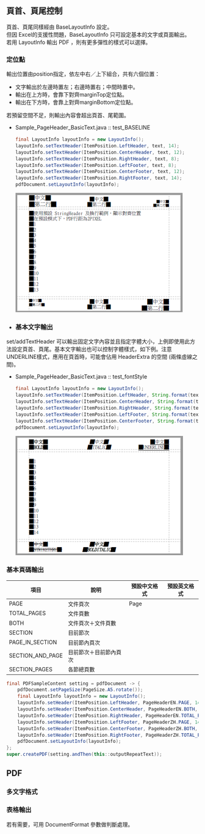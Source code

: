 ## 頁首、頁尾控制

頁首、頁尾同樣經由 BaseLayoutInfo 設定。  
但因 Excel的支援性問題，BaseLayoutInfo 只可設定基本的文字或頁面輸出。  
若用 LayoutInfo 輸出 PDF ，則有更多彈性的樣式可以選擇。

### 定位點

輸出位置由position指定，依左中右／上下組合，共有六個位置：

* 文字輸出於左邊時置左；右邊時置右；中間時置中。
* 輸出在上方時，會靠下對齊marginTop定位點。
* 輸出在下方時，會靠上對齊marginBottom定位點。

若預留空間不足，則輸出內容會超出頁首、尾範圍。

* Sample\_PageHeader\_BasicText.java :: test\_BASELINE

  ```java
  final LayoutInfo layoutInfo = new LayoutInfo();
  layoutInfo.setTextHeader(ItemPosition.LeftHeader, text, 14);
  layoutInfo.setTextHeader(ItemPosition.CenterHeader, text, 12);
  layoutInfo.setTextHeader(ItemPosition.RightHeader, text, 8);
  layoutInfo.setTextHeader(ItemPosition.LeftFooter, text, 8);
  layoutInfo.setTextHeader(ItemPosition.CenterFooter, text, 12);
  layoutInfo.setTextHeader(ItemPosition.RightFooter, text, 14);
  pdfDocument.setLayoutInfo(layoutInfo);
  ```

  ![](/assets/ch02/header_position.png)

* ### 基本文字輸出

set/addTextHeader 可以輸出固定文字內容並且指定字體大小，上例即使用此方法設定頁首、頁尾。基本文字輸出也可以控制字體樣式，如下例。注意UNDERLINE樣式，應用在頁首時，可能會佔用 HeaderExtra 的空間 \(兩條虛線之間\)。

* Sample\_PageHeader\_BasicText.java :: test\_fontStyle
  ```java
  final LayoutInfo layoutInfo = new LayoutInfo();
  layoutInfo.setTextHeader(ItemPosition.LeftHeader, String.format(text, "BOLD"), 12, FontStyle.BOLD);
  layoutInfo.setTextHeader(ItemPosition.CenterHeader, String.format(text, "ITALIC"), 12, FontStyle.ITALIC);
  layoutInfo.setTextHeader(ItemPosition.RightHeader, String.format(text, "UNDERLINE"), 12, FontStyle.UNDERLINE);
  layoutInfo.setTextHeader(ItemPosition.LeftFooter, String.format(text, "STRIKETHRU"), 12, FontStyle.STRIKETHRU);
  layoutInfo.setTextHeader(ItemPosition.CenterFooter, String.format(text, "BOLDITALIC"), 12, FontStyle.BOLDITALIC);
  pdfDocument.setLayoutInfo(layoutInfo);
  ```

  ![](/assets/ch02/header_text_fontStyle.png)

### 基本頁碼輸出

| 項目 | 說明 | 預設中文格式 | 預設英文格式 |
| --- | --- | --- | --- |
| PAGE  |  文件頁次| Page  | |
| TOTAL\_PAGES |   文件頁數| | |
| BOTH   | 文件頁次＋文件頁數| | |
| SECTION  |  目前節次| | |
| PAGE\_IN\_SECTION  |  目前節內頁次| | |
| SECTION\_AND\_PAGE  |  目前節次＋目前節內頁次| | |
| SECTION\_PAGES  |  各節總頁數| | |


```java
final PDFSampleContent setting = pdfDocument -> {
    pdfDocument.setPageSize(PageSize.A5.rotate());
    final LayoutInfo layoutInfo = new LayoutInfo();
    layoutInfo.setHeader(ItemPosition.LeftHeader, PageHeaderEN.PAGE, 14);
    layoutInfo.setHeader(ItemPosition.CenterHeader, PageHeaderEN.BOTH, 14);
    layoutInfo.setHeader(ItemPosition.RightHeader, PageHeaderEN.TOTAL_PAGES, 14);
    layoutInfo.setHeader(ItemPosition.LeftFooter, PageHeaderZH.PAGE, 14);
    layoutInfo.setHeader(ItemPosition.CenterFooter, PageHeaderZH.BOTH, 14);
    layoutInfo.setHeader(ItemPosition.RightFooter, PageHeaderZH.TOTAL_PAGES, 14);
    pdfDocument.setLayoutInfo(layoutInfo);
};
super.createPDF(setting.andThen(this::outputRepeatText));
```

## PDF

### 多文字格式

### 表格輸出

若有需要，可用 DocumentFormat 參數做判斷處理。

